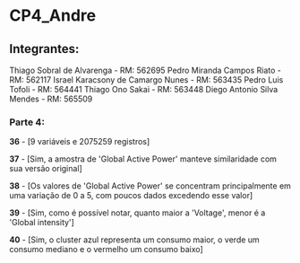 # CP4_Andre

## Integrantes:
Thiago Sobral de Alvarenga - RM: 562695 
Pedro Miranda Campos Riato - RM: 562117
Israel Karacsony de Camargo Nunes - RM: 563435
Pedro Luis Tofoli - RM:  564441
Thiago Ono Sakai - RM: 563448
Diego Antonio Silva Mendes - RM: 565509

### Parte 4:
**36** - [9 variáveis e 2075259 registros]

**37** - [Sim, a amostra de 'Global Active Power' manteve similaridade com sua versão original]

**38** - [Os valores de 'Global Active Power' se concentram principalmente em uma variação de 0 a 5, com poucos dados excedendo esse valor]

**39** - [Sim, como é possível notar, quanto maior a 'Voltage', menor é a 'Global intensity']

**40** - [Sim, o cluster azul representa um consumo maior, o verde um consumo mediano e o vermelho um consumo baixo]
